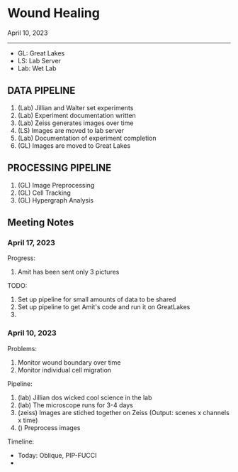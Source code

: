 # Wound Healing

April 10, 2023

---

- GL: Great Lakes
- LS: Lab Server
- Lab: Wet Lab

## DATA PIPELINE
1. (Lab) Jillian and Walter set experiments
2. (Lab) Experiment documentation written
3. (Lab) Zeiss generates images over time
4. (LS) Images are moved to lab server
5. (Lab) Documentation of experiment completion
6. (GL) Images are moved to Great Lakes

## PROCESSING PIPELINE
1. (GL) Image Preprocessing
2. (GL) Cell Tracking
3. (GL) Hypergraph Analysis

## Meeting Notes

### April 17, 2023
Progress:
1. Amit has been sent only 3 pictures

TODO:
1. Set up pipeline for small amounts of data to be shared
2. Set up pipeline to get Amit's code and run it on GreatLakes
3. 

### April 10, 2023

Problems:
1. Monitor wound boundary over time
2. Monitor individual cell migration

Pipeline:
1. (lab) Jillian dos wicked cool science in the lab
2. (lab) The microscope runs for 3-4 days
3. (zeiss) Images are stiched together on Zeiss (Output: scenes x channels x time)
4. () Preprocess images


Timeline:
- Today: Oblique, PIP-FUCCI
- 
